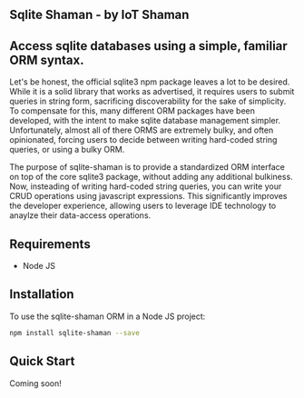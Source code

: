 ## Sqlite Shaman - by IoT Shaman

## Access sqlite databases using a simple, familiar ORM syntax.
Let's be honest, the official sqlite3 npm package leaves a lot to be desired. While it is a solid library that works as advertised, it requires users to submit queries in string form, sacrificing discoverability for the sake of simplicity. To compensate for this, many different ORM packages have been developed, with the intent to make sqlite database management simpler. Unfortunately, almost all of there ORMS are extremely bulky, and often opinionated, forcing users to decide between writing hard-coded string queries, or using a bulky ORM. 

The purpose of sqlite-shaman is to provide a standardized ORM interface on top of the core sqlite3 package, without adding any additional bulkiness. Now, insteading of writing hard-coded string queries, you can write your CRUD operations using javascript expressions. This significantly improves the developer experience, allowing users to leverage IDE technology to anaylze their data-access operations.

## Requirements
- Node JS

## Installation
To use the sqlite-shaman ORM in a Node JS project:
```sh
npm install sqlite-shaman --save
```

## Quick Start
Coming soon!